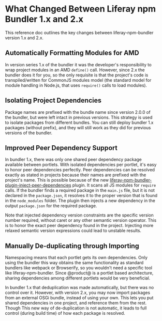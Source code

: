 # What Changed Between Liferay npm Bundler 1.x and 2.x

This reference doc outlines the key changes between liferay-npm-bundler version 
1.x and 2.x.

## Automatically Formatting Modules for AMD

In version series 1.x of the bundler it was the developer's responsibility to 
wrap project modules in an AMD `define()` call. However, since 2.x the bundler 
does it for you, so the only requisite is that the project's code is 
transpiled/written for CommonJS modules model (the standard model for module 
handling in Node.js, that uses `require()` calls to load modules).

## Isolating Project Dependencies

Package names are prefixed with the bundle name since version 2.0.0 of the 
bundler, but were left intact in previous versions. This strategy is used to 
isolate packages from different bundles. You can still deploy bundler 1.x 
packages (without prefix), and they will still work as they did for previous 
versions of the bundler.

## Improved Peer Dependency Support 

In bundler 1.x, there was only one shared peer dependency package available 
between portlets. With isolated dependencies per portlet, it's easy to honor 
peer dependencies perfectly. Peer dependencies can be resolved exactly as stated 
in projects because their names are prefixed with the project's name. This is 
possible because of the new  [liferay-npm-bundler-plugin-inject-peer-dependencies](https://github.com/liferay/liferay-npm-build-tools/tree/master/packages/liferay-npm-bundler-plugin-inject-peer-dependencies) 
plugin. It scans all JS modules for `require` calls. If the bundler finds a 
required package in the `main.js` file, but it is not declared in the 
`package.json`, it resolves it to the proper version that is found in the 
`node_modules` folder. The plugin then injects a new dependency in the output 
`package.json` for the required package.

Note that injected dependency version constraints are the specific version 
number required, without caret or any other semantic version operator. This is 
to honor the exact peer dependency found in the project. Injecting more relaxed 
semantic version expressions could lead to unstable results.

## Manually De-duplicating through Importing

Namespacing means that each portlet gets its own dependencies. Only using the 
bundler this way obtains the same functionality as standard bundlers like 
webpack or Browserify, so you wouldn't need a specific tool like 
liferay-npm-bundler. Since @product@ is a portlet based architecture, sharing 
dependencies among different portlets would be very beneficial.

In bundler 1.x that deduplication was made automatically, but there was no 
control over it. However, with version 2.x, you may now import packages from an
external OSGi bundle, instead of using your own. This lets you put shared 
dependencies in one project, and reference them from the rest. Though This new 
way of de-duplication is not automatic, it leads to full control 
(during build time) of how each package is resolved.
